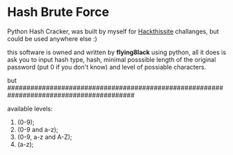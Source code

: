 # Hash Brute Force
Python Hash Cracker, was built by myself for [Hackthissite](https://www.hackthissite.org/) challanges, but could be used anywhere else :)


this software is owned and written by **flying8lack** using python, all it does is ask you to input hash type, hash, minimal posssible length of the
original password (put 0 if you don't know) and level of possiable characters.

but
#########################################################################################

available levels:
1. (0-9);
2. (0-9 and a-z);
3. (0-9, a-z and A-Z);
4. (a-z);
